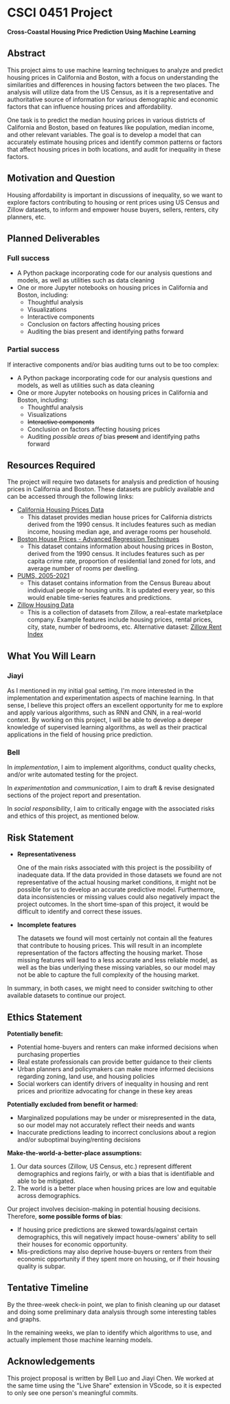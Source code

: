 # CSCI 0451 Project

**Cross-Coastal Housing Price Prediction Using Machine Learning**

## Abstract

This project aims to use machine learning techniques to analyze and predict housing prices in California and Boston, with a focus on understanding the similarities and differences in housing factors between the two places.
The analysis will utilize data from the US Census, as it is a representative and authoritative source of information for various demographic and economic factors that can influence housing prices and affordability.

One task is to predict the median housing prices in various districts of California and Boston, based on features like population, median income, and other relevant variables.
The goal is to develop a model that can accurately estimate housing prices and identify common patterns or factors that affect housing prices in both locations, and audit for inequality in these factors.

## Motivation and Question

Housing affordability is important in discussions of inequality, so we want to explore factors contributing to housing or rent prices using US Census and Zillow datasets, to inform and empower house buyers, sellers, renters, city planners, etc.

## Planned Deliverables

### Full success

- A Python package incorporating code for our analysis questions and models, as well as utilities such as data cleaning
- One or more Jupyter notebooks on housing prices in California and Boston, including:
    - Thoughtful analysis
    - Visualizations
    - Interactive components
    - Conclusion on factors affecting housing prices
    - Auditing the bias present and identifying paths forward

### Partial success

If interactive components and/or bias auditing turns out to be too complex:

- A Python package incorporating code for our analysis questions and models, as well as utilities such as data cleaning
- One or more Jupyter notebooks on housing prices in California and Boston, including:
    - Thoughtful analysis
    - Visualizations
    - ~~Interactive components~~
    - Conclusion on factors affecting housing prices
    - Auditing *possible areas of* bias ~~present~~ and identifying paths forward

## Resources Required

The project will require two datasets for analysis and prediction of housing prices in California and Boston.
These datasets are publicly available and can be accessed through the following links:

- [California Housing Prices Data](https://www.kaggle.com/camnugent/california-housing-prices)
    - This dataset provides median house prices for California districts derived from the 1990 census.
        It includes features such as median income, housing median age, and average rooms per household.
- [Boston House Prices - Advanced Regression Techniques](https://www.kaggle.com/datasets/fedesoriano/the-boston-houseprice-data)
    - This dataset contains information about housing prices in Boston, derived from the 1990 census.
        It includes features such as per capita crime rate, proportion of residential land zoned for lots, and average number of rooms per dwelling.
- [PUMS, 2005-2021](https://www.census.gov/programs-surveys/acs/microdata/access.html)
    - This dataset contains information from the Census Bureau about individual people or housing units.
        It is updated every year, so this would enable time-series features and predictions.
- [Zillow Housing Data](https://www.zillow.com/research/data/)
    - This is a collection of datasets from Zillow, a real-estate marketplace company.
        Example features include housing prices, rental prices, city, state, number of bedrooms, etc.
        Alternative dataset: [Zillow Rent Index](https://www.kaggle.com/datasets/zillow/rent-index)

## What You Will Learn

### Jiayi

As I mentioned in my initial goal setting, I'm more interested in the implementation and experimentation aspects of machine learning. In that sense, I believe this project offers an excellent opportunity for me to explore and apply various algorithms, such as RNN and CNN, in a real-world context. By working on this project, I will be able to develop a deeper knowledge of supervised learning algorithms, as well as their practical applications in the field of housing price prediction.

### Bell

In *implementation*, I aim to implement algorithms, conduct quality checks, and/or write automated testing for the project.

In *experimentation* and *communication*, I aim to draft & revise designated sections of the project report and presentation.

In *social responsibility*, I aim to critically engage with the associated risks and ethics of this project, as mentioned below.

## Risk Statement

- **Representativeness**

    One of the main risks associated with this project is the possibility of inadequate data.
    If the data provided in those datasets we found are not representative of the actual housing market conditions, it might not be possible for us to develop an accurate predictive model.
    Furthermore, data inconsistencies or missing values could also negatively impact the project outcomes.
    In the short time-span of this project, it would be difficult to identify and correct these issues.

- **Incomplete features**

    The datasets we found will most certainly not contain all the features that contribute to housing prices.
    This will result in an incomplete representation of the factors affecting the housing market.
    Those missing features will lead to a less accurate and less reliable model, as well as the bias underlying these missing variables, so our model may not be able to capture the full complexity of the housing market.

In summary, in both cases, we might need to consider switching to other available datasets to continue our project.

## Ethics Statement

**Potentially benefit:**
- Potential home-buyers and renters can make informed decisions when purchasing properties
- Real estate professionals can provide better guidance to their clients
- Urban planners and policymakers can make more informed decisions regarding zoning, land use, and housing policies
- Social workers can identify drivers of inequality in housing and rent prices and prioritize advocating for change in these key areas

**Potentially excluded from benefit or harmed:**
- Marginalized populations may be under or misrepresented in the data, so our model may not accurately reflect their needs and wants
- Inaccurate predictions leading to incorrect conclusions about a region and/or suboptimal buying/renting decisions
    
**Make-the-world-a-better-place assumptions:**
1. Our data sources (Zillow, US Census, etc.) represent different demographics and regions fairly, or with a bias that is identifiable and able to be mitigated.
2. The world is a better place when housing prices are low and equitable across demographics.

Our project involves decision-making in potential housing decisions.
Therefore, **some possible forms of bias**:

- If housing price predictions are skewed towards/against certain demographics, this will negatively impact house-owners' ability to sell their houses for economic opportunity.
- Mis-predictions may also deprive house-buyers or renters from their economic opportunity if they spent more on housing, or if their housing quality is subpar.

## Tentative Timeline

By the three-week check-in point, we plan to finish cleaning up our dataset and doing some preliminary data analysis through some interesting tables and graphs.

In the remaining weeks, we plan to identify which algorithms to use, and actually implement those machine learning models.

## Acknowledgements

This project proposal is written by Bell Luo and Jiayi Chen. We worked at the same time using the "Live Share" extension in VScode, so it is expected to only see one person's meaningful commits.

